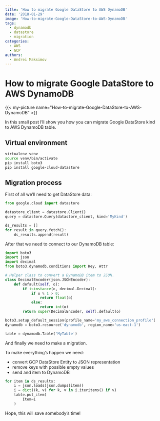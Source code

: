 ```yaml
---
title: 'How to migrate Google DataStore to AWS DynamoDB'
date: '2018-01-29'
image: 'How-to-migrate-Google-DataStore-to-AWS-DynamoDB'
tags:
  - dynamodb
  - datastore
  - migration
categories:
  - AWS
  - GCP
authors:
  - Andrei Maksimov
---
```

# How to migrate Google DataStore to AWS DynamoDB

{{< my-picture name="How-to-migrate-Google-DataStore-to-AWS-DynamoDB" >}}

In this small post I’ll show you how you can migrate Google DataStore kind to AWS DynamoDB table.

## Virtual environment

```sh
virtualenv venv
source venv/bin/activate
pip install boto3
pip install google-cloud-datastore
```

## Migration process

First of all we’ll need to get DataStore data:

```python
from google.cloud import datastore

datastore_client = datastore.Client()
query = datastore.Query(datastore_client, kind='MyKind')

ds_results = []
for result in query.fetch():
    ds_results.append(result)
```

After that we need to connect to our DynamoDB table:

```python
import boto3
import json
import decimal
from boto3.dynamodb.conditions import Key, Attr

# Helper class to convert a DynamoDB item to JSON.
class DecimalEncoder(json.JSONEncoder):
    def default(self, o):
        if isinstance(o, decimal.Decimal):
            if o % 1 > 0:
                return float(o)
            else:
                return int(o)
        return super(DecimalEncoder, self).default(o)

boto3.setup_default_session(profile_name='my_aws_connection_profile')
dynamodb = boto3.resource('dynamodb', region_name='us-east-1')

table = dynamodb.Table('MyTable')
```

And finally we need to make a migration.

To make everything’s happen we need:

- convert GCP DataStore Entity to JSON representation
- remove keys with possible empty values
- send and item to DynamoDB

```python
for item in ds_results:
    i = json.loads(json.dumps(item))
    i = dict((k, v) for k, v in i.iteritems() if v)
    table.put_item(
        Item=i
    )
```

Hope, this will save somebody’s time!
